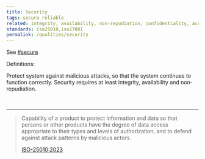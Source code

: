 ```yaml
---
title: Security
tags: secure reliable
related: integrity, availability, non-repudiation, confidentiality, accountability, authenticity, resistance
standards: iso25010,iso27001
permalink: /qualities/security
---
```


See [#secure](/tag-secure)

Definitions:

<div class="arc42-help">

Protect system against malicious attacks, so that the system continues to function correctly. 
Security requires at least integrity, availability and non-repudiation.
</div><br>

<hr class="with-no-margin"/>

>Capability of a product to protect information and data so that persons or other products have the degree of data access appropriate to their types and levels of authorization, and to defend against attack patterns by malicious actors.
>
>[ISO-25010:2023](/references/#iso-25010-2023)


